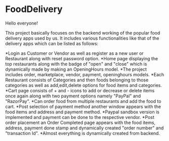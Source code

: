 # FoodDelivery 
Hello everyone! 


This project basically focuses on the backend working of the popular food delivery apps used by us. It includes various functionalities like that of the delivery apps which can be listed as follows:

*Login as Customer or Vendor as well as register as a new user or Restaurant along with reset password option.
*Home page displaying the top restaurants along with the badge of "open" and "close" which is dynamically made by making an OpeningHours model.
*The project includes order, marketplace, vendor, payment, openinghours models.
*Each Restaurant consists of Categories and then foods belonging to those categories as well as add,edit,delete options for food items and categories.
*Cart page consists of + and - icons to add or decrease or delete items once again along with two payment options namely "PayPal" and "RazorPay".
*Can order food from multiple restaurants and add the food to cart.
*Post selection of payment method another window appears with the food items and address and payment method.
*Paypal sandbox version is implemented and payment can be done to the respective vendor.
*Post order placement an Order Completed page appears with the food items, address, payment done stamp and dynamically created "order number" and "transaction Id".
*Almost everything is dynamically created from backend.







